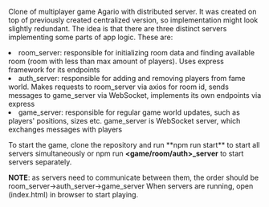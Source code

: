 <p>Clone of multiplayer game Agario with distributed server. It was created on top of previously created centralized version, so implementation might look slightly redundant.
The idea is that there are three distinct servers implementing some parts of app logic. These are:</p>
<list>
    <li>room_server: responsible for initializing room data and finding available room (room with less than max amount of players). Uses express framework for its endpoints</li>
    <li>auth_server: responsible for adding and removing players from fame world. Makes requests to room_server via axios for room id, sends messages to game_server via WebSocket, implements its own endpoints via express</li>
    <li>game_server: responsible for regular game world updates, such as players' positions, sizes etc. game_server is WebSocket server, which exchanges messages with players</li>
</list>
<p>To start the game, clone the repository and run **npm run start** to start all servers simultaneously or npm run <b>&lt;game/room/auth&gt;_server</b> to start servers separately.</p>
<p><b>NOTE</b>: as servers need to communicate between them, the order should be room_server->auth_server->game_server
When servers are running, open (index.html) in browser to start playing.</p>